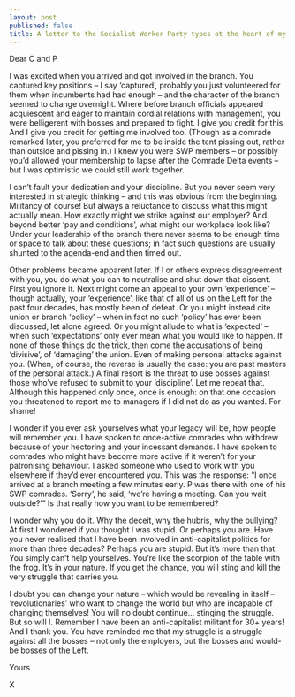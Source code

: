 ```yaml
---
layout: post
published: false
title: A letter to the Socialist Worker Party types at the heart of my union branch
---
```

Dear C and P

I was excited when you arrived and got involved in the branch. You captured key positions – I say ‘captured’, probably you just volunteered for them when incumbents had had enough – and the character of the branch seemed to change overnight. Where before branch officials appeared acquiescent and eager to maintain cordial relations with management, you were belligerent with bosses and prepared to fight. I give you credit for this. And I give you credit for getting me involved too. (Though as a comrade remarked later, you preferred for me to be inside the tent pissing out, rather than outside and pissing in.) I knew you were SWP members – or possibly you’d allowed your membership to lapse after the Comrade Delta events – but I was optimistic we could still work together.

I can’t fault your dedication and your discipline. But you never seem very interested in strategic thinking – and this was obvious from the beginning. Militancy of course! But always a reluctance to discuss what this might actually mean. How exactly might we strike against our employer? And beyond better ‘pay and conditions’, what might our workplace look like? Under your leadership of the branch there never seems to be enough time or space to talk about these questions; in fact such questions are usually shunted to the agenda-end and then timed out.

Other problems became apparent later. If I or others express disagreement with you, you do what you can to neutralise and shut down that dissent. First you ignore it. Next might come an appeal to your own ‘experience’ – though actually, your ‘experience’, like that of all of us on the Left for the past four decades, has mostly been of defeat. Or you might instead cite union or branch ‘policy’ – when in fact no such ‘policy’ has ever been discussed, let alone agreed. Or you might allude to what is ‘expected’ – when such ‘expectations’ only ever mean what you would like to happen. If none of those things do the trick, then come the accusations of being ‘divisive’, of ‘damaging’ the union. Even of making personal attacks against you. (When, of course, the reverse is usually the case: you are past masters of the personal attack.) A final resort is the threat to use bosses against those who’ve refused to submit to your ‘discipline’. Let me repeat that. Although this happened only once, once is enough: on that one occasion you threatened to report me to managers if I did not do as you wanted. For shame!

I wonder if you ever ask yourselves what your legacy will be, how people will remember you. I have spoken to once-active comrades who withdrew because of your hectoring and your incessant demands. I have spoken to comrades who might have become more active if it weren’t for your patronising behaviour. I asked someone who used to work with you elsewhere if they’d ever encountered you. This was the response: “I once arrived at a branch meeting a few minutes early. P was there with one of his SWP comrades. ‘Sorry’, he said, ‘we’re having a meeting. Can you wait outside?’” Is that really how you want to be remembered?

I wonder why you do it. Why the deceit, why the hubris, why the bullying? At first I wondered if you thought I was stupid. Or perhaps you are. Have you never realised that I have been involved in anti-capitalist politics for more than three decades? Perhaps you are stupid. But it’s more than that. You simply can’t help yourselves. You’re like the scorpion of the fable with the frog. It’s in your nature. If you get the chance, you will sting and kill the very struggle that carries you.

I doubt you can change your nature – which would be revealing in itself – ‘revolutionaries’ who want to change the world but who are incapable of changing themselves! You will no doubt continue… stinging the struggle. But so will I. Remember I have been an anti-capitalist militant for 30+ years! And I thank you. You have reminded me that my struggle is a struggle against all the bosses – not only the employers, but the bosses and would-be bosses of the Left.

Yours

X